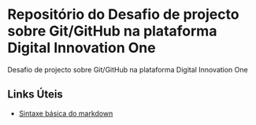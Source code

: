 # Repositório do Desafio de projecto sobre Git/GitHub na plataforma Digital Innovation One
Desafio de projecto sobre Git/GitHub na plataforma Digital Innovation One

## Links Úteis
 - [Sintaxe básica do markdown](https://www.markdownguide.org/basic-syntax/)
